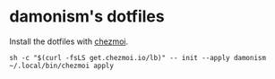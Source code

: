 # damonism's dotfiles

Install the dotfiles with [chezmoi](https://www.chezmoi.io/).

```
sh -c "$(curl -fsLS get.chezmoi.io/lb)" -- init --apply damonism
~/.local/bin/chezmoi apply
```
